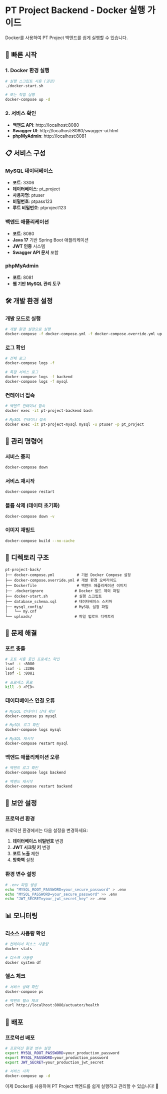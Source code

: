 # PT Project Backend - Docker 실행 가이드

Docker를 사용하여 PT Project 백엔드를 쉽게 실행할 수 있습니다.

## 🚀 빠른 시작

### 1. Docker 환경 실행
```bash
# 실행 스크립트 사용 (권장)
./docker-start.sh

# 또는 직접 실행
docker-compose up -d
```

### 2. 서비스 확인
- **백엔드 API**: http://localhost:8080
- **Swagger UI**: http://localhost:8080/swagger-ui.html
- **phpMyAdmin**: http://localhost:8081

## 📋 서비스 구성

### MySQL 데이터베이스
- **포트**: 3306
- **데이터베이스**: pt_project
- **사용자명**: ptuser
- **비밀번호**: ptpass123
- **루트 비밀번호**: ptproject123

### 백엔드 애플리케이션
- **포트**: 8080
- **Java 17** 기반 Spring Boot 애플리케이션
- **JWT 인증** 시스템
- **Swagger API 문서** 포함

### phpMyAdmin
- **포트**: 8081
- **웹 기반 MySQL 관리 도구**

## 🛠️ 개발 환경 설정

### 개발 모드로 실행
```bash
# 개발 환경 설정으로 실행
docker-compose -f docker-compose.yml -f docker-compose.override.yml up -d
```

### 로그 확인
```bash
# 전체 로그
docker-compose logs -f

# 특정 서비스 로그
docker-compose logs -f backend
docker-compose logs -f mysql
```

### 컨테이너 접속
```bash
# 백엔드 컨테이너 접속
docker exec -it pt-project-backend bash

# MySQL 컨테이너 접속
docker exec -it pt-project-mysql mysql -u ptuser -p pt_project
```

## 🔧 관리 명령어

### 서비스 중지
```bash
docker-compose down
```

### 서비스 재시작
```bash
docker-compose restart
```

### 볼륨 삭제 (데이터 초기화)
```bash
docker-compose down -v
```

### 이미지 재빌드
```bash
docker-compose build --no-cache
```

## 📁 디렉토리 구조

```
pt-project-back/
├── docker-compose.yml          # 기본 Docker Compose 설정
├── docker-compose.override.yml # 개발 환경 오버라이드
├── Dockerfile                  # 백엔드 애플리케이션 이미지
├── .dockerignore              # Docker 빌드 제외 파일
├── docker-start.sh            # 실행 스크립트
├── database_schema.sql        # 데이터베이스 스키마
├── mysql_config/              # MySQL 설정 파일
│   └── my.cnf
└── uploads/                   # 파일 업로드 디렉토리
```

## 🐛 문제 해결

### 포트 충돌
```bash
# 포트 사용 중인 프로세스 확인
lsof -i :8080
lsof -i :3306
lsof -i :8081

# 프로세스 종료
kill -9 <PID>
```

### 데이터베이스 연결 오류
```bash
# MySQL 컨테이너 상태 확인
docker-compose ps mysql

# MySQL 로그 확인
docker-compose logs mysql

# MySQL 재시작
docker-compose restart mysql
```

### 백엔드 애플리케이션 오류
```bash
# 백엔드 로그 확인
docker-compose logs backend

# 백엔드 재시작
docker-compose restart backend
```

## 🔐 보안 설정

### 프로덕션 환경
프로덕션 환경에서는 다음 설정을 변경하세요:

1. **데이터베이스 비밀번호** 변경
2. **JWT 시크릿 키** 변경
3. **포트 노출** 제한
4. **방화벽** 설정

### 환경 변수 설정
```bash
# .env 파일 생성
echo "MYSQL_ROOT_PASSWORD=your_secure_password" > .env
echo "MYSQL_PASSWORD=your_secure_password" >> .env
echo "JWT_SECRET=your_jwt_secret_key" >> .env
```

## 📊 모니터링

### 리소스 사용량 확인
```bash
# 컨테이너 리소스 사용량
docker stats

# 디스크 사용량
docker system df
```

### 헬스 체크
```bash
# 서비스 상태 확인
docker-compose ps

# 백엔드 헬스 체크
curl http://localhost:8080/actuator/health
```

## 🚀 배포

### 프로덕션 배포
```bash
# 프로덕션 환경 변수 설정
export MYSQL_ROOT_PASSWORD=your_production_password
export MYSQL_PASSWORD=your_production_password
export JWT_SECRET=your_production_jwt_secret

# 서비스 시작
docker-compose up -d
```

이제 Docker를 사용하여 PT Project 백엔드를 쉽게 실행하고 관리할 수 있습니다! 🎉
